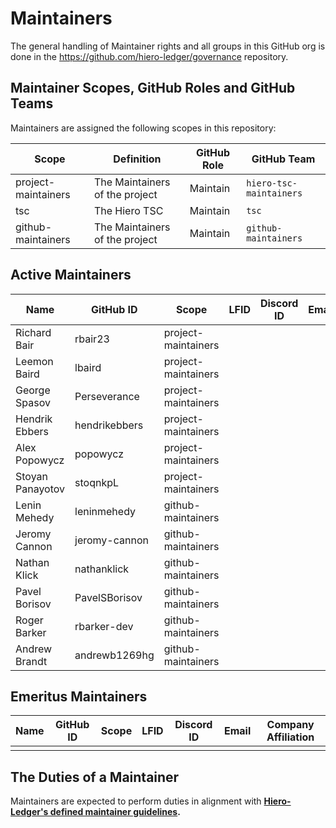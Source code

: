 # Maintainers

The general handling of Maintainer rights and all groups in this GitHub org is done in the https://github.com/hiero-ledger/governance repository.

## Maintainer Scopes, GitHub Roles and GitHub Teams

Maintainers are assigned the following scopes in this repository:

| Scope               | Definition                     | GitHub Role | GitHub Team             |
| ------------------- | ------------------------------ | ----------- | ----------------------- |
| project-maintainers | The Maintainers of the project | Maintain    | `hiero-tsc-maintainers` |
| tsc                 | The Hiero TSC                  | Maintain    | `tsc`                   |
| github-maintainers  | The Maintainers of the project | Maintain    | `github-maintainers`    |

## Active Maintainers

| Name             | GitHub ID     | Scope               | LFID | Discord ID | Email | Company Affiliation  |
|----------------- | ------------- | ------------------- | ---- | ---------- | ----- | -------------------- |
| Richard Bair     | rbair23       | project-maintainers |      |            |       | Hashgraph            |
| Leemon Baird     | lbaird        | project-maintainers |      |            |       | Hashgraph            |
| George Spasov    | Perseverance  | project-maintainers |      |            |       | Limechain            |
| Hendrik Ebbers   | hendrikebbers | project-maintainers |      |            |       | Hashgraph            |
| Alex Popowycz    | popowycz      | project-maintainers |      |            |       | Hedera               |
| Stoyan Panayotov | stoqnkpL      | project-maintainers |      |            |       | Limechain            |
| Lenin Mehedy     | leninmehedy   | github-maintainers  |      |            |       | Hashgraph            |
| Jeromy Cannon    | jeromy-cannon | github-maintainers  |      |            |       | Hashgraph            |
| Nathan Klick     | nathanklick   | github-maintainers  |      |            |       | Hashgraph            |
| Pavel Borisov    | PavelSBorisov | github-maintainers  |      |            |       | LimeChain            |
| Roger Barker     | rbarker-dev   | github-maintainers  |      |            |       | Hashgraph            |
| Andrew Brandt    | andrewb1269hg | github-maintainers  |      |            |       | Hashgraph            |


## Emeritus Maintainers

| Name | GitHub ID | Scope | LFID | Discord ID | Email | Company Affiliation |
|----- | --------- | ----- | ---- | ---------- | ----- | ------------------- |
|      |           |       |      |            |       |                     |

## The Duties of a Maintainer

Maintainers are expected to perform duties in alignment with **[Hiero-Ledger's defined maintainer guidelines](https://github.com/hiero-ledger/governance/blob/main/roles-and-groups.md#maintainers).**